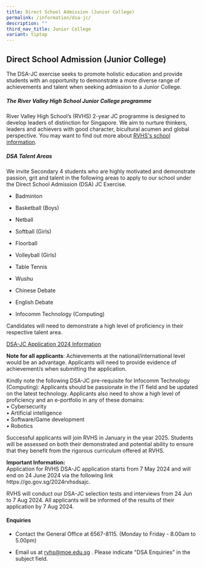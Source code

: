 ```yaml
---
title: Direct School Admission (Junior College)
permalink: /information/dsa-jc/
description: ""
third_nav_title: Junior College
variant: tiptap
---
```

<h2>Direct School Admission (Junior College)</h2>
<p>The DSA-JC exercise seeks to promote holistic education and provide students
with an opportunity to demonstrate a more diverse range of achievements
and talent when seeking admission to a Junior College.</p>
<h5>The River Valley High School Junior College programme&nbsp;</h5>
<p>River Valley High School’s (RVHS) 2-year JC programme is designed to develop
leaders of distinction for Singapore. We aim to nurture thinkers, leaders
and achievers with good character, bicultural acumen and global perspective.
You may want to find out more about&nbsp;<a href="/about-rv/awcei/" rel="noopener noreferrer nofollow" target="_blank">RVHS's school information</a>.</p>
<h5>DSA Talent Areas</h5>
<p>We invite Secondary 4 students who are highly motivated and demonstrate
passion, grit and talent in the following areas to apply to our school
under the Direct School Admission (DSA) JC Exercise.</p>
<ul data-tight="true" class="tight">
<li>
<p>Badminton</p>
</li>
<li>
<p>Basketball (Boys)</p>
</li>
<li>
<p>Netball</p>
</li>
<li>
<p>Softball (Girls)</p>
</li>
<li>
<p>Floorball</p>
</li>
<li>
<p>Volleyball (Girls)</p>
</li>
<li>
<p>Table Tennis</p>
</li>
<li>
<p>Wushu</p>
</li>
<li>
<p>Chinese Debate</p>
</li>
<li>
<p>English Debate</p>
</li>
<li>
<p>Infocomm Technology (Computing)</p>
</li>
</ul>
<p>Candidates will need to demonstrate a high level of proficiency in their
respective talent area.</p>
<p><u>DSA-JC Application 2024 Information</u>
</p>
<p><strong>Note for all applicants</strong>: Achievements at the national/international
level would be an advantage. Applicants will need to provide evidence of
achievement/s when submitting the application.</p>
<p>Kindly note the following DSA-JC pre-requisite for Infocomm Technology
(Computing): Applicants should be passionate in the IT field and be updated
on the latest technology. Applicants also need to show a high level of
proficiency and an e-portfolio in any of these domains:
<br>• Cybersecurity
<br>• Artificial intelligence
<br>• Software/Game development
<br>• Robotics</p>
<p>Successful applicants will join RVHS in January in the year 2025. Students
will be assessed on both their demonstrated and potential ability to ensure
that they benefit from the rigorous curriculum offered at RVHS.</p>
<p><strong>Important Information:</strong> 
<br>Application for RVHS DSA-JC application starts from 7 May 2024 and will
end on 24 June 2024 via the following link https://go.gov.sg/2024rvhsdsajc.</p>
<p>RVHS will conduct our DSA-JC selection tests and interviews from 24 Jun
to 7 Aug 2024. All applicants will be informed of the results of their
application by 7 Aug 2024.</p>
<h4>Enquiries</h4>
<ul data-tight="true" class="tight">
<li>
<p>Contact the General Office at 6567-8115. (Monday to Friday - 8.00am to
5.00pm)</p>
</li>
<li>
<p>Email us at&nbsp;<a href="mailto:rvhs@moe.edu.sg" rel="noopener noreferrer nofollow" target="_blank">rvhs@moe.edu.sg</a>&nbsp;. Please indicate
"DSA Enquiries" in the subject field.</p>
</li>
</ul>
<p></p>